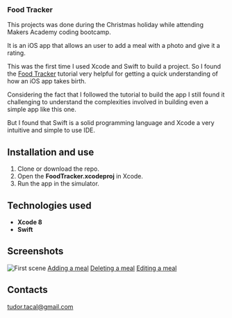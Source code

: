 ### Food Tracker

This projects was done during the Christmas holiday while attending Makers Academy coding bootcamp.

It is an iOS app that allows an user to add a meal with a photo and give it a rating.

This was the first time I used Xcode and Swift to build a project. So I found the [Food Tracker](https://developer.apple.com/library/content/referencelibrary/GettingStarted/DevelopiOSAppsSwift/) tutorial very helpful for getting a quick understanding of how an iOS app takes birth.

Considering the fact that I followed the tutorial to build the app I still found it challenging to understand the complexities involved in building even a simple app like this one.  

But I found that Swift is a solid programming language and Xcode a very intuitive and simple to use IDE.



## Installation and use

1. Clone or download the repo.
2. Open the **FoodTracker.xcodeproj** in Xcode.
3. Run the app in the simulator.

## Technologies used

* **Xcode 8**
* **Swift**

## Screenshots
![First scene](https://s29.postimg.org/syt3kgson/Screen_Shot_2016_12_29_at_21_22_49.png)
[Adding a meal](https://s30.postimg.org/n5laevkht/Screen_Shot_2016_12_29_at_21_23_57.png)
[Deleting a meal](https://s23.postimg.org/nzwo580u3/Screen_Shot_2016_12_29_at_21_23_32.png)
[Editing a meal](https://s24.postimg.org/nj4c0o5yt/Screen_Shot_2016_12_29_at_21_23_13.png)


## Contacts

tudor.tacal@gmail.com
